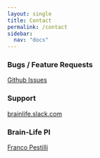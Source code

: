 ```yaml
---
layout: single
title: Contact
permalink: /contact
sidebar:
  nav: "docs"
---
```


### Bugs / Feature Requests

[Github Issues](https://github.com/brain-life/warehouse/issues)

### Support

[brainlife.slack.com](https://brainlife.slack.com)

### Brain-Life PI

[Franco Pestilli](mailto:frakkopesto@gmail.com)

